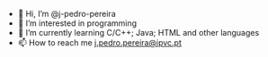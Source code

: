 - 👋 Hi, I’m @j-pedro-pereira
- 👀 I’m interested in programming 
- 🌱 I’m currently learning C/C++; Java; HTML and other languages
- 📫 How to reach me j.pedro.pereira@ipvc.pt

<!---
j-pedro-pereira/j-pedro-pereira is a ✨ special ✨ repository because its `README.md` (this file) appears on your GitHub profile.
You can click the Preview link to take a look at your changes.
--->

